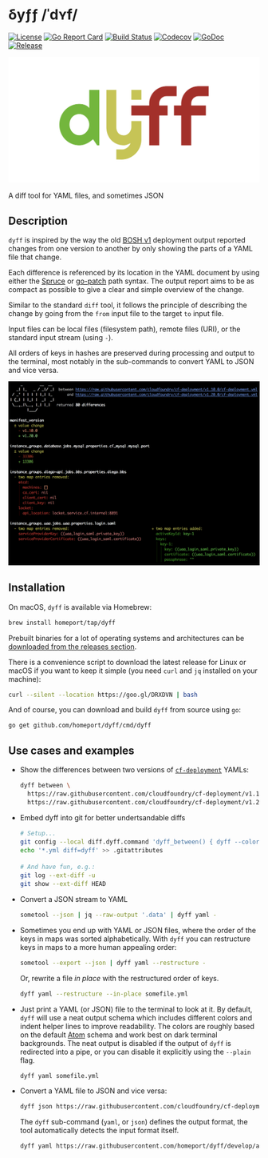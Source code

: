 # δyƒƒ /ˈdʏf/

[![License](https://img.shields.io/github/license/homeport/dyff.svg)](https://github.com/homeport/dyff/blob/main/LICENSE)
[![Go Report Card](https://goreportcard.com/badge/github.com/homeport/dyff)](https://goreportcard.com/report/github.com/homeport/dyff)
[![Build Status](https://travis-ci.org/homeport/dyff.svg?branch=main)](https://travis-ci.org/homeport/dyff)
[![Codecov](https://img.shields.io/codecov/c/github/homeport/dyff/main.svg)](https://codecov.io/gh/homeport/dyff)
[![GoDoc](https://godoc.org/github.com/homeport/dyff/pkg?status.svg)](https://godoc.org/github.com/homeport/dyff/pkg)
[![Release](https://img.shields.io/github/release/homeport/dyff.svg)](https://github.com/homeport/dyff/releases/latest)

![dyff](.docs/logo.png?raw=true "dyff logo - the letters d, y, and f in the colors green, yellow and red")

A diff tool for YAML files, and sometimes JSON

## Description

`dyff` is inspired by the way the old [BOSH v1](https://bosh.io/) deployment output reported changes from one version to another by only showing the parts of a YAML file that change.

Each difference is referenced by its location in the YAML document by using either the [Spruce](https://github.com/geofffranks/spruce) or [go-patch](https://github.com/cppforlife/go-patch) path syntax. The output report aims to be as compact as possible to give a clear and simple overview of the change.

Similar to the standard `diff` tool, it follows the principle of describing the change by going from the `from` input file to the target `to` input file.

Input files can be local files (filesystem path), remote files (URI), or the standard input stream (using `-`).

All orders of keys in hashes are preserved during processing and output to the terminal, most notably in the sub-commands to convert YAML to JSON and vice versa.

![dyff between example](.docs/dyff-between-example.png?raw=true "dyff between example of two cf-deployment versions")

## Installation

On macOS, `dyff` is available via Homebrew:

```bash
brew install homeport/tap/dyff
```

Prebuilt binaries for a lot of operating systems and architectures can be [downloaded from the releases section](https://github.com/homeport/dyff/releases/latest).

There is a convenience script to download the latest release for Linux or macOS if you want to keep it simple (you need `curl` and `jq` installed on your machine):

```bash
curl --silent --location https://goo.gl/DRXDVN | bash
```

And of course, you can download and build `dyff` from source using `go`:

```bash
go get github.com/homeport/dyff/cmd/dyff
```

## Use cases and examples

- Show the differences between two versions of [`cf-deployment`](https://github.com/cloudfoundry/cf-deployment/) YAMLs:

    ```bash
    dyff between \
      https://raw.githubusercontent.com/cloudfoundry/cf-deployment/v1.19.0/cf-deployment.yml \
      https://raw.githubusercontent.com/cloudfoundry/cf-deployment/v1.20.0/cf-deployment.yml
    ```

- Embed dyff into git for better undertsandable diffs

    ```bash
    # Setup...
    git config --local diff.dyff.command 'dyff_between() { dyff --color on between "$2" "$5"; }; dyff_between'
    echo '*.yml diff=dyff' >> .gitattributes
    
    # And have fun, e.g.:
    git log --ext-diff -u
    git show --ext-diff HEAD
    ```

- Convert a JSON stream to YAML

    ```bash
    sometool --json | jq --raw-output '.data' | dyff yaml -
    ```

- Sometimes you end up with YAML or JSON files, where the order of the keys in maps was sorted alphabetically. With `dyff` you can restructure keys in maps to a more human appealing order:

    ```bash
    sometool --export --json | dyff yaml --restructure -
    ```

    Or, rewrite a file _in place_ with the restructured order of keys.

    ```bash
    dyff yaml --restructure --in-place somefile.yml
    ```

- Just print a YAML (or JSON) file to the terminal to look at it. By default, `dyff` will use a neat output schema which includes different colors and indent helper lines to improve readability. The colors are roughly based on the default [Atom](https://atom.io) schema and work best on dark terminal backgrounds. The neat output is disabled if the output of `dyff` is redirected into a pipe, or you can disable it explicitly using the `--plain` flag.

    ```bash
    dyff yaml somefile.yml
    ```

- Convert a YAML file to JSON and vice versa:

    ```bash
    dyff json https://raw.githubusercontent.com/cloudfoundry/cf-deployment/v1.19.0/cf-deployment.yml
    ```

    The `dyff` sub-command (`yaml`, or `json`) defines the output format, the tool automatically detects the input format itself.

    ```bash
    dyff yaml https://raw.githubusercontent.com/homeport/dyff/develop/assets/bosh-yaml/manifest.json
    ```
